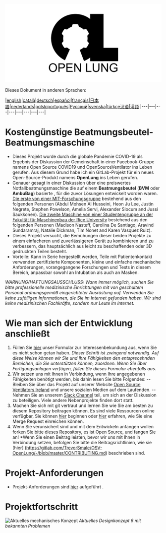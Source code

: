 ![Logo](images/OL_BANNER.png)

Dieses Dokument in anderen Sprachen:

|[english](README.md)|[català](README-ca.md)|[deutsch](README-de.md)|[español](README-es.md)|[français](README-fr.md)|[日本語](README-ja.md)|[nederlands](README-nl.md)|[polski](README-pl.md)[português](README-pt_BR.md)|[Русский](README-ru.md)|[svenska](README-sv.md)|[türkçe](README-tr.md)[汉语](README-zh-Hans.md)|[漢語](README-zh-Hant.md)
|---|---|---|---|---|---|---|---|

# Kostengünstige Beatmungsbeutel-Beatmungsmaschine

- Dieses Projekt wurde durch die globale Pandemie COVID-19 als Ergebnis der Diskussion der Gemeinschaft in einer Facebook-Gruppe namens Open Source COVID19 und OpenSourceVentilator ins Leben gerufen. Aus diesem Grund habe ich ein GitLab-Projekt für ein neues Open-Source-Produkt namens **OpenLung** ins Leben gerufen.
- Genauer gesagt in einer Diskussion über eine preiswertes Notfallbeatmungsmaschine die auf einem **Beatmungsbeutel** (**BVM** oder **AmbuBag**) basierte , für die zuvor Lösungen entwickelt worden waren. [Die erste von einer MIT-Forschungsgruppe](https://web.mit.edu/2.75/projects/DMD_2010_Al_Husseini.pdf) bestehend aus den folgenden Personen (Abdul Mohsen Al Husseini, Heon Ju Lee, Justin Negrete, Stephen Powelson, Amelia Servi, Alexander Slocum and Jussi Saukkonen). [Die zweite Maschine von einer Studentengruppe an der Fakultät für Maschinenbau der Rice University](http://oedk.rice.edu/Sys/PublicProfile/47585242/1063096) bestehend aus den folgenden Personen (Madison Nasteff, Carolina De Santiago, Aravind Sundaramraj, Natalie Dickman, Tim Nonet and Karen Vasquez Ruiz).
- Dieses Projekt versucht, die Bemühungen dieser beiden Projekte zu einem einfacheren und zuverlässigeren Gerät zu kombinieren und zu verbessern, das hauptsächlich aus leicht zu beschaffenden oder 3D gedruckten Teilen besteht.
- Vorteile: Kann in Serie hergestellt werden, Teile mit Patientenkontakt verwenden zertifizierte Komponenten, kleine und einfache mechanische Anforderungen, vorangegangene Forschungen und Tests in diesem Bereich, anpassbar sowohl an Intubation als auch an Masken.

*WARNUNG/HAFTUNGSAUSSCHLUSS: Wann immer möglich, suchen Sie bitte professionelle medizinische Einrichtungen mit von geschultem Personal ordnungsgemäß eingerichteter Ausrüstung auf. Verwenden Sie keine zufälligen Informationen, die Sie im Internet gefunden haben. Wir sind keine medizinischen Fachkräfte, sondern nur Leute im Internet.*

# Wie man sich der Entwicklung anschließt
1. Füllen Sie [hier](https://opensourceventilator.ie/register) unser Formular zur Interessenbekundung aus, wenn Sie es nicht schon getan haben.
*Dieser Schritt ist zwingend notwendig. Auf diese Weise können wir Sie und Ihre Fähigkeiten den entsprecehnden Bereichen, die Sie unterstützen können, zuordnen. Wenn Sie über Fertigungsanlagen verfügen, füllen Sie dieses Formular ebenfalls aus.*
2. Wir setzen uns mit Ihnen in Verbindung, wenn Ihre angegebenen Fähigkeiten benötigt werden, bis dahin lesen Sie bitte Folgendes:
-- Bleiben Sie über das Projekt auf unserer Website [Open Source Ventilators Ireland](https://opensourceventilator.ie/) und unsere sozialen Medien auf dem Laufenden.
-- Nehmen Sie an unserem [Slack Channel](https://join.slack.com/t/osventilator/shared_invite/zt-cst4dhk7-BFNMz_vyBPthjlBFYV1yWA) teil, um sich an der Diskussion zu beteiligen. Viele andere Nebenprojekte finden dort statt.
3. Machen Sie sich mit git vertraut und lernen Sie wie Sie am besten zu diesem Repository beitragen können. Es sind viele Ressourcen online verfügbar, Sie können [hier](https://www.youtube.com/watch?v=enMumwvLAug) beginnen oder [hier](https://docs.gitlab.com/ee/user/project/merge_requests/creating_merge_requests.html) erfahren, wie Sie eine Merge Request einreichen können.
4. Wenn Sie verunsichert sind und mit dem Entwickeln anfangen wollen forken Sie bitte dieses Repository, es ist Open Source, und fangen Sie an!
*Wenn Sie einen Beitrag leisten, bevor wir uns mit Ihnen in Verbindung setzen, befolgen Sie bitte die Beitragsrichtlinien, wie sie [hier] (https://gitlab.com/TrevorSmale/OSV-OpenLung/-/blob/master/CONTRIBUTING.md) beschrieben sind.

# Projekt-Anforderungen
- Projekt-Anforderungen sind [hier](requirements/design-requirements.md) aufgeführt .

# Projektfortschritt
![Aktuelles mechanisches Konzept](images/CONCEPT_6_MECH.png)
*Aktuelles Designkonzept 6 mit bekannten Problemen*
